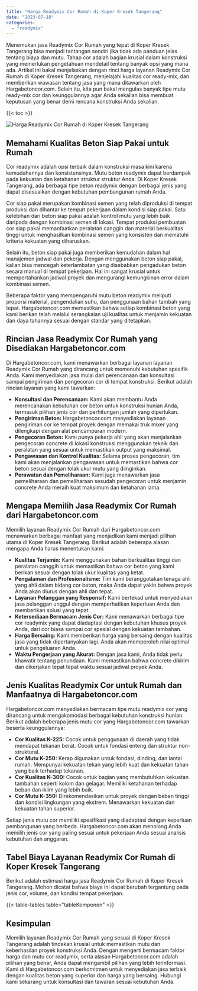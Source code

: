 ```yaml
---
title: "Harga Readymix Cor Rumah di Koper Kresek Tangerang"
date: "2023-07-18"
categories: 
  - "readymix"
---
```



Menemukan jasa Readymix Cor Rumah yang tepat di Koper Kresek Tangerang bisa menjadi tantangan sendiri jika tidak ada panduan jelas tentang biaya dan mutu. Tahap cor adalah bagian krusial dalam konstruksi yang memerlukan pengetahuan mendetail tentang banyak opsi yang mana ada. Artikel ini bakal menjelaskan dengan rinci harga layanan Readymix Cor Rumah di Koper Kresek Tangerang, menjelajahi kualitas cor ready-mix, dan memberikan wawasan tentang jasa yang mana ditawarkan oleh Hargabetoncor.com. Selain itu, kita pun bakal mengulas banyak tipe mutu ready-mix cor dan keunggulannya agar Anda sekalian bisa membuat keputusan yang benar demi rencana konstruksi Anda sekalian.

{{< toc >}}

![Harga Readymix Cor Rumah di Koper Kresek Tangerang](https://hargareadymixid.github.io/hbc/readymix-hbc%20(24).png)

## Memahami Kualitas Beton Siap Pakai untuk Rumah

Cor readymix adalah opsi terbaik dalam konstruksi masa kini karena kemudahannya dan konsistensinya. Mutu beton readymix dapat berdampak pada kekuatan dan ketahanan struktur struktur Anda. Di Koper Kresek Tangerang, ada berbagai tipe beton readymix dengan berbagai jenis yang dapat disesuaikan dengan kebutuhan pembangunan rumah Anda.

Cor siap pakai merupakan kombinasi semen yang telah diproduksi di tempat produksi dan dihantar ke tempat pekerjaan dalam kondisi siap pakai. Satu kelebihan dari beton siap pakai adalah kontrol mutu yang lebih baik daripada dengan kombinasi semen di lokasi. Tempat produksi pembuatan cor siap pakai memanfaatkan peralatan canggih dan material berkualitas tinggi untuk menghasilkan kombinasi semen yang konsisten dan mematuhi kriteria kekuatan yang diharuskan.

Selain itu, beton siap pakai juga memberikan kemudahan dalam hal manajemen jadwal dan pekerja. Dengan menggunakan beton siap pakai, kalian bisa mencegah keterlambatan yang disebabkan pengadukan beton secara manual di tempat pekerjaan. Hal ini sangat krusial untuk mempertahankan jadwal proyek dan mengurangi kemungkinan error dalam kombinasi semen.

Beberapa faktor yang mempengaruhi mutu beton readymix meliputi proporsi material, pengendalian suhu, dan penggunaan bahan tambah yang tepat. Hargabetoncor.com memastikan bahwa setiap kombinasi beton yang kami berikan telah melalui serangkaian uji kualitas untuk menjamin kekuatan dan daya tahannya sesuai dengan standar yang ditetapkan.

## Rincian Jasa Readymix Cor Rumah yang Disediakan Hargabetoncor.com

Di Hargabetoncor.com, kami menawarkan berbagai layanan layanan Readymix Cor Rumah yang dirancang untuk memenuhi kebutuhan spesifik Anda. Kami menyediakan jasa mulai dari perencanaan dan konsultasi sampai pengiriman dan pengecoran cor di tempat konstruksi. Berikut adalah rincian layanan yang kami tawarkan:

- **Konsultasi dan Perencanaan:** Kami akan membantu Anda merencanakan kebutuhan cor beton untuk konstruksi hunian Anda, termasuk pilihan jenis cor dan perhitungan jumlah yang diperlukan.
- **Pengiriman Beton:** Hargabetoncor.com menyediakan layanan pengiriman cor ke tempat proyek dengan memakai truk mixer yang dilengkapi dengan alat pencampuran modern.
- **Pengecoran Beton:** Kami punya pekerja ahli yang akan menjalankan pengecoran concrete di lokasi konstruksi menggunakan teknik dan peralatan yang sesuai untuk memastikan output yang maksimal.
- **Pengawasan dan Kontrol Kualitas:** Selama proses pengecoran, tim kami akan menjalankan pengawasan untuk memastikan bahwa cor beton sesuai dengan tolak ukur mutu yang diinginkan.
- **Perawatan dan Pemeliharaan:** Kami juga menawarkan jasa pemeliharaan dan pemeliharaan sesudah pengecoran untuk menjamin concrete Anda meraih kuat maksimum dan ketahanan lama.

## Mengapa Memilih Jasa Readymix Cor Rumah dari Hargabetoncor.com

Memilih layanan Readymix Cor Rumah dari Hargabetoncor.com menawarkan berbagai manfaat yang menjadikan kami menjadi pilihan utama di Koper Kresek Tangerang. Berikut adalah beberapa alasan mengapa Anda harus menentukan kami:

- **Kualitas Terjamin:** Kami menggunakan bahan berkualitas tinggi dan peralatan canggih untuk memastikan bahwa cor beton yang kami berikan sesuai dengan tolak ukur kualitas yang ketat.
- **Pengalaman dan Profesionalisme:** Tim kami beranggotakan tenaga ahli yang ahli dalam bidang cor beton, maka Anda dapat yakin bahwa proyek Anda akan diurus dengan ahli dan tepat.
- **Layanan Pelanggan yang Responsif:** Kami bertekad untuk menyediakan jasa pelanggan unggul dengan memperhatikan keperluan Anda dan memberikan solusi yang tepat.
- **Ketersediaan Bermacam Jenis Cor:** Kami menawarkan berbagai tipe cor readymix yang dapat diadaptasi dengan kebutuhan khusus proyek Anda, dari cor biasa sampai cor spesial dengan kekuatan tambahan.
- **Harga Bersaing:** Kami memberikan harga yang bersaing dengan kualitas jasa yang tidak dipertanyakan lagi. Anda akan memperoleh nilai optimal untuk pengeluaran Anda.
- **Waktu Pengerjaan yang Akurat:** Dengan jasa kami, Anda tidak perlu khawatir tentang penundaan. Kami memastikan bahwa concrete dikirim dan dikerjakan tepat tepat waktu sesuai jadwal proyek Anda.

## Jenis Kualitas Readymix Cor untuk Rumah dan Manfaatnya di Hargabetoncor.com

Hargabetoncor.com menyediakan bermacam tipe mutu readymix cor yang dirancang untuk mengakomodasi berbagai kebutuhan konstruksi hunian. Berikut adalah beberapa jenis mutu cor yang Hargabetoncor.com tawarkan beserta keunggulannya:

- **Cor Kualitas K-225:** Cocok untuk penggunaan di daerah yang tidak mendapat tekanan berat. Cocok untuk fondasi enteng dan struktur non-struktural.
- **Cor Mutu K-250:** Kerap digunakan untuk fondasi, dinding, dan lantai rumah. Mempunyai kekuatan tekan yang lebih kuat dan kekuatan tahan yang baik terhadap tekanan.
- **Cor Kualitas K-300:** Cocok untuk bagian yang membutuhkan kekuatan tambahan seperti kolom dan gelagar. Memiliki ketahanan terhadap beban dan iklim yang lebih baik.
- **Cor Mutu K-350:** Direkomendasikan untuk proyek dengan beban tinggi dan kondisi lingkungan yang ekstrem. Menawarkan kekuatan dan kekuatan tahan superior.

Setiap jenis mutu cor memiliki spesifikasi yang diadaptasi dengan keperluan pembangunan yang berbeda. Hargabetoncor.com akan menolong Anda memilih jenis cor yang paling sesuai untuk pekerjaan Anda sesuai analisis kebutuhan dan anggaran.

## Tabel Biaya Layanan Readymix Cor Rumah di Koper Kresek Tangerang

Berikut adalah estimasi harga jasa Readymix Cor Rumah di Koper Kresek Tangerang. Mohon dicatat bahwa biaya ini dapat berubah tergantung pada jenis cor, volume, dan kondisi tempat pekerjaan.

{{< table-tables table="tableKomponen" >}}

## Kesimpulan

Memilih layanan Readymix Cor Rumah yang sesuai di Koper Kresek Tangerang adalah tindakan krusial untuk memastikan mutu dan keberhasilan proyek konstruksi Anda. Dengan mengerti bermacam faktor harga dan mutu cor readymix, serta alasan Hargabetoncor.com adalah pilihan yang benar, Anda dapat mengambil pilihan yang lebih terinformasi. Kami di Hargabetoncor.com berkomitmen untuk menyediakan jasa terbaik dengan kualitas beton yang superior dan harga yang bersaing. Hubungi kami sekarang untuk konsultasi dan tawaran sesuai kebutuhan Anda.
